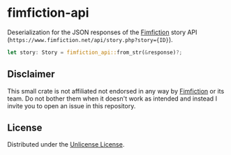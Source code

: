 # fimfiction-api

Deserialization for the JSON responses of the [Fimfiction][fimfiction] story API
(`https://www.fimfiction.net/api/story.php?story={ID}`).

```rust
let story: Story = fimfiction_api::from_str(&response)?;
```

## Disclaimer

This small crate is not affiliated not endorsed in any way by [Fimfiction][fimfiction]
or its team. Do not bother them when it doesn't work as intended and instead I invite you to
open an issue in this repository.

## License

Distributed under the [Unlicense License](LICENSE).

[fimfiction]: https://www.fimfiction.net/
